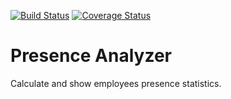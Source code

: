 
[![Build Status](https://travis-ci.org/stxnext-kindergarten/presence-analyzer-rbast.svg?branch=master)](https://travis-ci.org/stxnext-kindergarten/presence-analyzer-rbast) [![Coverage Status](https://coveralls.io/repos/stxnext-kindergarten/presence-analyzer-rbast/badge.svg?branch=master)](https://coveralls.io/r/stxnext-kindergarten/presence-analyzer-rbast?branch=master)


Presence Analyzer
=================

Calculate and show employees presence statistics.

